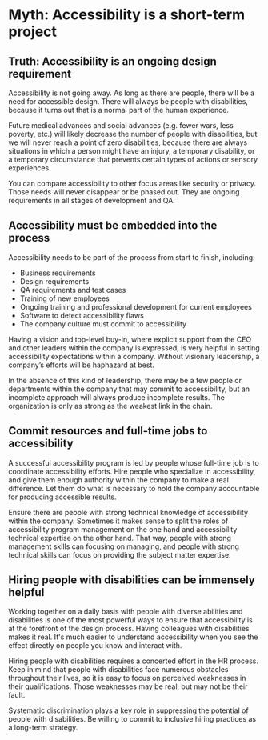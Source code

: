 # Myth: Accessibility is a short-term project

## Truth: Accessibility is an ongoing design requirement

Accessibility is not going away. As long as there are people, there will be a need for accessible design. There will always be people with disabilities, because it turns out that is a normal part of the human experience.

Future medical advances and social advances (e.g. fewer wars, less poverty, etc.) will likely decrease the number of people with disabilities, but we will never reach a point of zero disabilities, because there are always situations in which a person might have an injury, a temporary disability, or a temporary circumstance that prevents certain types of actions or sensory experiences.

You can compare accessibility to other focus areas like security or privacy. Those needs will never disappear or be phased out. They are ongoing requirements in all stages of development and QA.

## Accessibility must be embedded into the process

Accessibility needs to be part of the process from start to finish, including:

- Business requirements
- Design requirements
- QA requirements and test cases
- Training of new employees
- Ongoing training and professional development for current employees
- Software to detect accessibility flaws
- The company culture must commit to accessibility

Having a vision and top-level buy-in, where explicit support from the CEO and other leaders within the company is expressed, is very helpful in setting accessibility expectations within a company. Without visionary leadership, a company’s efforts will be haphazard at best.

In the absence of this kind of leadership, there may be a few people or departments within the company that may commit to accessibility, but an incomplete approach will always produce incomplete results. The organization is only as strong as the weakest link in the chain.

## Commit resources and full-time jobs to accessibility

A successful accessibility program is led by people whose full-time job is to coordinate accessibility efforts. Hire people who specialize in accessibility, and give them enough authority within the company to make a real difference. Let them do what is necessary to hold the company accountable for producing accessible results.

Ensure there are people with strong technical knowledge of accessibility within the company. Sometimes it makes sense to split the roles of accessibility program management on the one hand and accessibility technical expertise on the other hand. That way, people with strong management skills can focusing on managing, and people with strong technical skills can focus on providing the subject matter expertise.

## Hiring people with disabilities can be immensely helpful

Working together on a daily basis with people with diverse abilities and disabilities is one of the most powerful ways to ensure that accessibility is at the forefront of the design process. Having colleagues with disabilities makes it real. It's much easier to understand accessibility when you see the effect directly on people you know and interact with.

Hiring people with disabilities requires a concerted effort in the HR process. Keep in mind that people with disabilities face numerous obstacles throughout their lives, so it is easy to focus on perceived weaknesses in their qualifications. Those weaknesses may be real, but may not be their fault.

Systematic discrimination plays a key role in suppressing the potential of people with disabilities. Be willing to commit to inclusive hiring practices as a long-term strategy.
